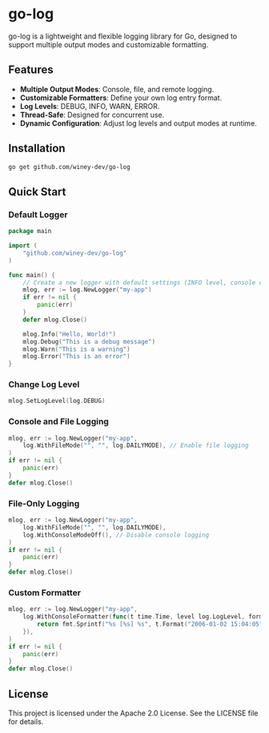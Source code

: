 # go-log

go-log is a lightweight and flexible logging library for Go, designed to support multiple output modes and customizable formatting.

## Features
- **Multiple Output Modes**: Console, file, and remote logging.
- **Customizable Formatters**: Define your own log entry format.
- **Log Levels**: DEBUG, INFO, WARN, ERROR.
- **Thread-Safe**: Designed for concurrent use.
- **Dynamic Configuration**: Adjust log levels and output modes at runtime.

## Installation
```bash
go get github.com/winey-dev/go-log
```

## Quick Start
### Default Logger
```go
package main

import (
	"github.com/winey-dev/go-log"
)

func main() {
	// Create a new logger with default settings (INFO level, console output)
	mlog, err := log.NewLogger("my-app")
	if err != nil {
		panic(err)
	}
	defer mlog.Close()

	mlog.Info("Hello, World!")
	mlog.Debug("This is a debug message")
	mlog.Warn("This is a warning")
	mlog.Error("This is an error")
}
```

### Change Log Level
```go
mlog.SetLogLevel(log.DEBUG)
```

### Console and File Logging
```go
mlog, err := log.NewLogger("my-app",
	log.WithFileMode("", "", log.DAILYMODE), // Enable file logging
)
if err != nil {
	panic(err)
}
defer mlog.Close()
```

### File-Only Logging
```go
mlog, err := log.NewLogger("my-app",
	log.WithFileMode("", "", log.DAILYMODE),
	log.WithConsoleModeOff(), // Disable console logging
)
if err != nil {
	panic(err)
}
defer mlog.Close()
```

### Custom Formatter
```go
mlog, err := log.NewLogger("my-app",
	log.WithConsoleFormatter(func(t time.Time, level log.LogLevel, format string, args ...any) string {
		return fmt.Sprintf("%s [%s] %s", t.Format("2006-01-02 15:04:05"), log.LoglevelNames[level], fmt.Sprintf(format, args...))
	}),
)
if err != nil {
	panic(err)
}
defer mlog.Close()
```

## License
This project is licensed under the Apache 2.0 License. See the LICENSE file for details.